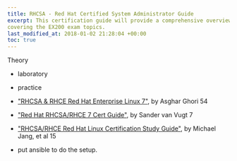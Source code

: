 ```yaml
---
title: RHCSA - Red Hat Certified System Administrator Guide
excerpt: This certification guide will provide a comprehensive overview of Linux RHEL 7,
covering the EX200 exam topics.
last_modified_at: 2018-01-02 21:28:04 +00:00
toc: true
---
```



Theory
* laboratory
* practice

* ["RHCSA & RHCE Red Hat Enterprise Linux 7"](https://www.amazon.com/dp/1495148203), by Asghar Ghori
54
* ["Red Hat RHCSA/RHCE 7 Cert Guide"](https://www.amazon.com/dp/0789754053), by Sander van Vugt
7
* ["RHCSA/RHCE Red Hat Linux Certification Study Guide"](https://www.amazon.com/dp/0071841962), by Michael Jang, et al
15


* put ansible to do the setup.
